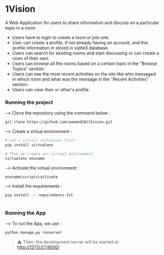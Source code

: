 # 1Vision

A Web Application for users to share information and discuss on a particular topic in a room. 
* Users have to login to create a room or join one.
* User can create a profile, if not already having an account, and this profile information in stored in sqlite3 database.
* Users can search for existing rooms and start discussing or can create a room of their own. 
* Users can browse all the rooms based on a certain topic in the "Browse Topics" section.
* Users can see the most recent activities on the site like who messaged in which room and what was the message in the "Recent Activities" section.
* Users can view their or other's profile.


### Running the project

--> Clone the repository using the command below :
```bash
git clone https://github.com/aanand18/1Vision.git

```

--> Create a virtual environment :
```bash
# Let's install virtualenv first
pip install virtualenv

# Then we create our virtual environment
virtualenv envname

```

--> Activate the virtual environment :
```bash
envname\scripts\activate

```

--> Install the requirements :
```bash
pip install -r requirements.txt

```

#

### Running the App

--> To run the App, we use :
```bash
python manage.py runserver

```

> ⚠ Then, the development server will be started at http://127.0.0.1:8000/

#
